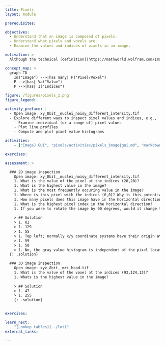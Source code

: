 ```yaml
---
title: Pixels
layout: module

prerequisites:

objectives:
  - Understand that an image is composed of pixels.
  - Understand what pixels and voxels are.
  - Examine the values and indices of pixels in an image.

motivation: >
  Although the technical [definition](https://mathworld.wolfram.com/Image.html) an image is more general, in practice images are very often represented as an array of pixels (voxels). Pixel stands for "picture element". In 3-D, a pixel is sometimes also called a voxel, which stands for "volume element". For image analysis it is crucial to know how to examine the pixels (voxels) in an image.

concept_map: >
  graph TD
    Im("Image") -->|has many| P("Pixel/Voxel")
    P -->|has| Va("Value")
    P -->|has| I("Indices")

figure: /figures/pixels_2.png
figure_legend:

activity_preface: |
  - Open image: xy_8bit__nuclei_noisy_different_intensity.tif
  - Explore different ways to inspect pixel values and indices, e.g.,
    - Examine individual (or a range of) pixel values
    - Plot line profiles
    - Compute and plot pixel value histograms

activities:
    - ["ImageJ GUI", "pixels/activities/pixels_imagejgui.md", "markdown"]

exercises:

assessment: >

  ### 2D image inspection
    Open image: xy_8bit__nuclei_noisy_different_intensity.tif
    1. What is the value of the pixel at the indices (20,20)?
    1. What is the highest value in the image?
    1. What is the most frequently occuring value in the image?
    1. Where is this pixel with the indices (0,0)? Why is this potentially confusing?
    1. How many pixels does this image have in the horizontal direction?
    1. What is the highest pixel index in the horizontal direction?
    1. If you were to rotate the image by 90 degrees, would it change the image histogram?
    
    > ## Solution
    > 1. 82
    > 1. 129
    > 1. 55
    > 1. Top left; normally x/y coordinate systems have their origin at the bottom left
    > 1. 59
    > 1. 58
    > 1. No, the gray value histogram is independent of the pixel locations 
  {: .solution}

  ### 3D image inspection
    Open image: xyz_8bit__mri_head.tif
    1. What is the value of the voxel at the indices (93,124,13)?
    1. Whats is the highest value in the image?
    
    > ## Solution
    > 1. 47
    > 1. 255
    {: .solution}
  

exercises:

learn_next:
    "[Lookup tables](../lut)"
external_links:

---
```

